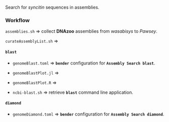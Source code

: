 Search for _syncitin_ sequences in assemblies.

### Workflow

`assemblies.sh` => collect **DNAzoo** assemblies from _wasabisys_ to _Pawsey_.

`curateAssemblyList.sh` =>

#### `blast`

- `genomeBlast.toml` => **`bender`** configuration for **`Assembly Search blast`**.

- `genomeBlastPlot.jl` =>

- `genomeBlastPlot.R` =>

- `ncbi-blast.sh` => retrieve **`blast`** command line application.

#### `diamond`

- `genomeDiamond.toml` => **`bender`** configuration for **`Assembly Search diamond`**.
